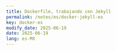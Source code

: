 ```yaml
---
title: Dockerfile, trabajando con Jekyll
permalink: /notes/es/docker-jekyll-es
key: docker-es
modify_date: 2025-06-19
date: 2025-06-19  
lang: es-MX
---
```



